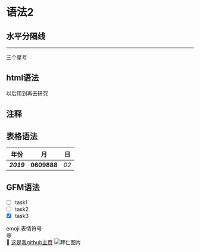 # 语法2  

## 水平分隔线

***  
三个星号

## html语法

以后用到再去研究

## 注释

<!--    
    这里是注释内容
-->

## 表格语法

| 年份    |  月 |  日   |
|:--------: |:----------: |:----------:|
|***2019*** | **0609888** | *02*       |

## GFM语法

- [ ] task1
- [ ] task2
- [x] task3

emoji 表情符号  
:smile:  
:monkey:
[这是我github主页](https://github.com/benyunluekong)
![拜仁图片](https://timgsa.baidu.com/timg?image&quality=80&size=b9999_10000&sec=1559479476984&di=244bca201c474e14ff731fbb0c25acb7&imgtype=0&src=http%3A%2F%2Fgss0.baidu.com%2F94o3dSag_xI4khGko9WTAnF6hhy%2Fzhidao%2Fpic%2Fitem%2F0bd162d9f2d3572c816f3f9b8b13632763d0c3ec.jpg "拜仁")
